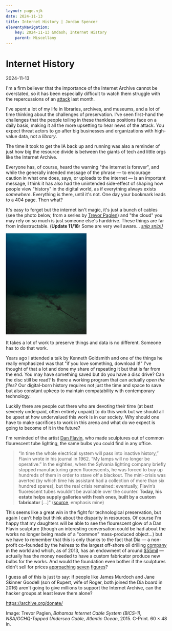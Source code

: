 ```yaml
---
layout: page.njk
date: 2024-11-13
title: Internet History | Jordan Spencer
eleventyNavigation:
    key: 2024-11-13 &mdash; Internet History
    parent: Miscellany
---
```


# Internet History
<div class="post-date">2024-11-13</div>

I'm a firm believer that the importance of the Internet Archive cannot be overstated, so it has been especially difficult to watch them struggle with the repercussions of an <a href="https://blog.archive.org/2024/10/18/internet-archive-services-update-2024-10-17/">attack</a> last month.

I've spent a lot of my life in libraries, archives, and museums, and a lot of time thinking about the challenges of preservation. I've seen first-hand the challenges that the people toiling in these thankless positions face on a daily basis, making it all the more upsetting to hear news of the attack. You expect threat actors to go after big businesses and organizations with high-value data, not a <i>library</i>. 

The time it took to get the IA back up and running was also a reminder of just how big the resource divide is between the giants of tech and little orgs like the Internet Archive.

Everyone has, of course, heard the warning "the internet is forever", and while the generally intended message of the phrase &mdash; to encourage caution in what one does, says, or uploads to the internet &mdash; is an important message, I think it has also had the unintended side-effect of shaping how people view "history" in the digital world, as if everything always exists <i>somewhere</i>. Everything is there, until it's not. One day your bookmark leads to a 404 page. Then what?

It's easy to forget but the internet isn't magic, it's just a bunch of cables (see the photo below, from a series by <a href="https://paglen.studio/2020/05/22/undersea-cables/">Trevor Paglen</a>) and "the cloud" you may rely on so much is just someone else's harddrive. These things are far from indestructable. <span class="lightweight">(<b>Update 11/18:</b> Some are very well aware... <a href="https://www.reuters.com/business/media-telecom/telecoms-cable-linking-finland-germany-likely-severed-owner-says-2024-11-18/"><i>snip snip!)</i></a></span>

<img src="/imgs/Paglen-Cables-01.jpg" width="50%" class="float">

It takes a lot of work to preserve things and data is no different. Someone has to do that work.

Years ago I attended a talk by Kenneth Goldsmith and one of the things he really emphasized was that "if you love something, download it!" I've thought of that a lot and done my share of repeating it but that is far from the end. You may have something saved but do you have a disc drive? Can the disc still be read? Is there a working program that can actually <i>open the files</i>? Our digital-born history requires not just the time and space to save but also constant upkeep to maintain compatability with contemporary technology.

Luckily there are people out there who are devoting their time (at best severely underpaid, often entirely unpaid) to do this work but we should all be upset at how undervalued this work is in our society. Why should one have to make sacrifices to work in this arena and what do we expect is going to become of it in the future?

I'm reminded of the artist <a href="https://www.diaart.org/collection/artist-a-to-z/flavin-dan">Dan Flavin</a>, who made sculptures out of common flourescent tube lighting, the same bulbs you could find in any office.

<blockquote class="lightweight" cite="https://www.newyorker.com/culture/the-art-world/when-dan-flavin-saw-the-light">“In time the whole electrical system will pass into inactive history,” Flavin wrote in his journal in 1962. “My lamps will no longer be operative.” In the eighties, when the Sylvania lighting company briefly stopped manufacturing green fluorescents, he was forced to buy up hundreds of them in order to stave off a blackout. The mini-crisis was averted (by which time his assistant had a collection of more than six hundred spares), but the real crisis remained: eventually, Flavin’s fluorescent tubes wouldn’t be available over the counter. <b>Today, his estate helps supply galleries with fresh ones, built by a custom fabricator</b> [...]" (<a href="https://www.newyorker.com/culture/the-art-world/when-dan-flavin-saw-the-light">source</a>, emphasis mine)</blockquote>

This seems like a great win in the fight for technological preservation, but again I can't help but think about the disparity in resources. Of course I'm happy that my daughters will be able to see the flourescent glow of a Dan Flavin sculpture (though an interesting conversation could be had about the works no longer being made of a "common" mass-produced object...) but we have to remember that this is only thanks to the fact that Dia &mdash; a non-profit co-founded by the heiress to the largest off-shore oil drilling <a href="https://en.wikipedia.org/wiki/Schlumberger">company</a> in the world and which, as of 2013, has an endowment of around <a href="https://www.sothebys.com/en/articles/dia-goes-back-to-the-future">$55mil</a> &mdash; actually has the money needed to have a custom fabricator produce new bulbs for the works. And would the foundation even bother if the sculptures didn't sell for prices <a href="https://www.christies.com/en/lot/lot-6128555">approaching</a> <a href="https://www.christies.com/en/lot/lot-5478930">seven</a> <a href="https://www.christies.com/en/lot/lot-6110386">figures</a>?

I guess all of this is just to say: if people like James Murdoch and Jane Skinner Goodell (son of Rupert, wife of Roger, both joined the Dia board in 2016) aren't going to give millions to support the Internet Archive, can the hacker groups at least leave them alone?

<a href="https://archive.org/donate/">https://archive.org/donate/</a>

<span>Image: Trevor Paglen, <i>Bahamas Internet Cable System (BICS-1), NSA/GCHQ-Tapped Undersea Cable, Atlantic Ocean</i>, 2015. C-Print. 60 × 48 in.</span>